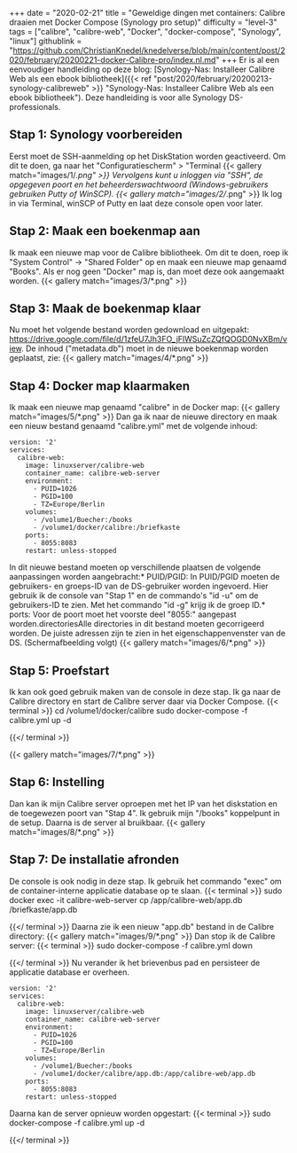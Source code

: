 +++
date = "2020-02-21"
title = "Geweldige dingen met containers: Calibre draaien met Docker Compose (Synology pro setup)"
difficulty = "level-3"
tags = ["calibre", "calibre-web", "Docker", "docker-compose", "Synology", "linux"]
githublink = "https://github.com/ChristianKnedel/knedelverse/blob/main/content/post/2020/february/20200221-docker-Calibre-pro/index.nl.md"
+++
Er is al een eenvoudiger handleiding op deze blog: [Synology-Nas: Installeer Calibre Web als een ebook bibliotheek]({{< ref "post/2020/february/20200213-synology-calibreweb" >}} "Synology-Nas: Installeer Calibre Web als een ebook bibliotheek"). Deze handleiding is voor alle Synology DS-professionals.
## Stap 1: Synology voorbereiden
Eerst moet de SSH-aanmelding op het DiskStation worden geactiveerd. Om dit te doen, ga naar het "Configuratiescherm" > "Terminal
{{< gallery match="images/1/*.png" >}}
Vervolgens kunt u inloggen via "SSH", de opgegeven poort en het beheerderswachtwoord (Windows-gebruikers gebruiken Putty of WinSCP).
{{< gallery match="images/2/*.png" >}}
Ik log in via Terminal, winSCP of Putty en laat deze console open voor later.
## Stap 2: Maak een boekenmap aan
Ik maak een nieuwe map voor de Calibre bibliotheek. Om dit te doen, roep ik "System Control" -> "Shared Folder" op en maak een nieuwe map genaamd "Books". Als er nog geen "Docker" map is, dan moet deze ook aangemaakt worden.
{{< gallery match="images/3/*.png" >}}

## Stap 3: Maak de boekenmap klaar
Nu moet het volgende bestand worden gedownload en uitgepakt: https://drive.google.com/file/d/1zfeU7Jh3FO_jFlWSuZcZQfQOGD0NvXBm/view. De inhoud ("metadata.db") moet in de nieuwe boekenmap worden geplaatst, zie:
{{< gallery match="images/4/*.png" >}}

## Stap 4: Docker map klaarmaken
Ik maak een nieuwe map genaamd "calibre" in de Docker map:
{{< gallery match="images/5/*.png" >}}
Dan ga ik naar de nieuwe directory en maak een nieuw bestand genaamd "calibre.yml" met de volgende inhoud:
```
version: '2'
services:
  calibre-web:
    image: linuxserver/calibre-web
    container_name: calibre-web-server
    environment:
      - PUID=1026
      - PGID=100
      - TZ=Europe/Berlin
    volumes:
      - /volume1/Buecher:/books
      - /volume1/docker/calibre:/briefkaste
    ports:
      - 8055:8083
    restart: unless-stopped

```
In dit nieuwe bestand moeten op verschillende plaatsen de volgende aanpassingen worden aangebracht:* PUID/PGID: In PUID/PGID moeten de gebruikers- en groeps-ID van de DS-gebruiker worden ingevoerd. Hier gebruik ik de console van "Stap 1" en de commando's "id -u" om de gebruikers-ID te zien. Met het commando "id -g" krijg ik de groep ID.* ports: Voor de poort moet het voorste deel "8055:" aangepast worden.directoriesAlle directories in dit bestand moeten gecorrigeerd worden. De juiste adressen zijn te zien in het eigenschappenvenster van de DS. (Schermafbeelding volgt)
{{< gallery match="images/6/*.png" >}}

## Stap 5: Proefstart
Ik kan ook goed gebruik maken van de console in deze stap. Ik ga naar de Calibre directory en start de Calibre server daar via Docker Compose.
{{< terminal >}}
cd /volume1/docker/calibre
sudo docker-compose -f calibre.yml up -d

{{</ terminal >}}

{{< gallery match="images/7/*.png" >}}

## Stap 6: Instelling
Dan kan ik mijn Calibre server oproepen met het IP van het diskstation en de toegewezen poort van "Stap 4". Ik gebruik mijn "/books" koppelpunt in de setup. Daarna is de server al bruikbaar.
{{< gallery match="images/8/*.png" >}}

## Stap 7: De installatie afronden
De console is ook nodig in deze stap. Ik gebruik het commando "exec" om de container-interne applicatie database op te slaan.
{{< terminal >}}
sudo docker exec -it calibre-web-server cp /app/calibre-web/app.db /briefkaste/app.db

{{</ terminal >}}
Daarna zie ik een nieuw "app.db" bestand in de Calibre directory:
{{< gallery match="images/9/*.png" >}}
Dan stop ik de Calibre server:
{{< terminal >}}
sudo docker-compose -f calibre.yml down

{{</ terminal >}}
Nu verander ik het brievenbus pad en persisteer de applicatie database er overheen.
```
version: '2'
services:
  calibre-web:
    image: linuxserver/calibre-web
    container_name: calibre-web-server
    environment:
      - PUID=1026
      - PGID=100
      - TZ=Europe/Berlin
    volumes:
      - /volume1/Buecher:/books
      - /volume1/docker/calibre/app.db:/app/calibre-web/app.db
    ports:
      - 8055:8083
    restart: unless-stopped

```
Daarna kan de server opnieuw worden opgestart:
{{< terminal >}}
sudo docker-compose -f calibre.yml up -d

{{</ terminal >}}